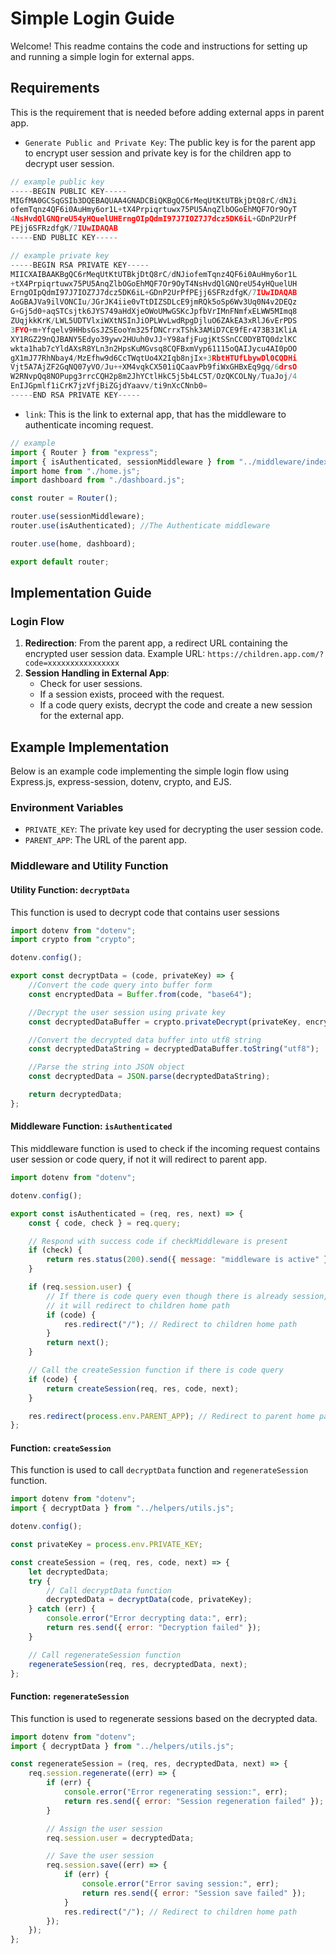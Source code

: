 # Simple Login Guide

Welcome! This readme contains the code and instructions for setting up and running a simple login for external apps.

## Requirements

This is the requirement that is needed before adding external apps in parent app.

- `Generate Public and Private Key`: The public key is for the parent app to encrypt user session and private key is for the children app to decrypt user session.

```js
// example public key
-----BEGIN PUBLIC KEY-----
MIGfMA0GCSqGSIb3DQEBAQUAA4GNADCBiQKBgQC6rMeqUtKtUTBkjDtQ8rC/dNJi
ofemTqnz4QF6i0AuHmy6or1L+tX4Prpiqrtuwx75PU5AnqZlbOGoEhMQF7Or9OyT
4NsHvdQlGNQreU54yHQuelUHErngOIpQdmI97J7IOZ7J7dcz5DK6iL+GDnP2UrPf
PEjj6SFRzdfgK/7IUwIDAQAB
-----END PUBLIC KEY-----

// example private key
-----BEGIN RSA PRIVATE KEY-----
MIICXAIBAAKBgQC6rMeqUtKtUTBkjDtQ8rC/dNJiofemTqnz4QF6i0AuHmy6or1L
+tX4Prpiqrtuwx75PU5AnqZlbOGoEhMQF7Or9OyT4NsHvdQlGNQreU54yHQuelUH
ErngOIpQdmI97J7IOZ7J7dcz5DK6iL+GDnP2UrPfPEjj6SFRzdfgK/7IUwIDAQAB
AoGBAJVa9ilVONCIu/JGrJK4iie0vTtDIZSDLcE9jmRQk5oSp6Wv3Uq0N4v2DEQz
G+Gj5d0+aqSTCsjtk6JYS749aHdXjeOWoUMwGSKcJpfbVrIMnFNmfxELWW5MImq8
ZUqjkkKrK/LWL5UDTVlxiWXtNSInJiOPLWvLwdRpgDjluO6ZAkEA3xRlJ6vErPDS
3FYO+m+Yfqelv9HHbsGsJZSEooYm325fDNCrrxTShk3AMiD7CE9fEr473B31KliA
XY1RGZ29nQJBANY5Edyo39ywv2HUuh0vJJ+Y98afjFugjKtSSnCC0DYBTQ0dzlKC
wkta1hab7cYldAXsR8YLn3n2HpsKuMGvsq8CQFBxmVyp61115oQAIJycu4AI0pOO
gX1mJ77RhNbay4/MzEfhw9d6CcTWqtUo4X2Iqb8njIx+3RbtHTUfLbywDl0CQDHi
Vjt5A7AjZF2GqNQ07yVO/Ju++XM4vqkCX501iQCaavPb9fiWxGHBxEq9gq/6drsO
W2RNvpQq8NOPupg3rrcCQH2p8m2JhYCtlHkC5j5b4LC5T/OzQKCOLNy/TuaJoj/4
EnIJGpmlf1iCrK7jzVfjBiZGjdYaavv/ti9nXcCNnb0=
-----END RSA PRIVATE KEY-----
```

- `link`: This is the link to external app, that has the middleware to authenticate incoming request.

```js
// example
import { Router } from "express";
import { isAuthenticated, sessionMiddleware } from "../middleware/index.js";
import home from "./home.js";
import dashboard from "./dashboard.js";

const router = Router();

router.use(sessionMiddleware);
router.use(isAuthenticated); //The Authenticate middleware

router.use(home, dashboard);

export default router;
```

## Implementation Guide

### Login Flow

1. **Redirection**: From the parent app, a redirect URL containing the encrypted user session data. Example URL: `https://children.app.com/?code=xxxxxxxxxxxxxxxx`
2. **Session Handling in External App**:
   - Check for user sessions.
   - If a session exists, proceed with the request.
   - If a code query exists, decrypt the code and create a new session for the external app.

## Example Implementation

Below is an example code implementing the simple login flow using Express.js, express-session, dotenv, crypto, and EJS.

### Environment Variables

- `PRIVATE_KEY`: The private key used for decrypting the user session code.
- `PARENT_APP`: The URL of the parent app.

### Middleware and Utility Function

#### Utility Function: `decryptData`

This function is used to decrypt code that contains user sessions

```js
import dotenv from "dotenv";
import crypto from "crypto";

dotenv.config();

export const decryptData = (code, privateKey) => {
	//Convert the code query into buffer form
	const encryptedData = Buffer.from(code, "base64");

	//Decrypt the user session using private key
	const decryptedDataBuffer = crypto.privateDecrypt(privateKey, encryptedData);

	//Convert the decrypted data buffer into utf8 string
	const decryptedDataString = decryptedDataBuffer.toString("utf8");

	//Parse the string into JSON object
	const decryptedData = JSON.parse(decryptedDataString);

	return decryptedData;
};
```

#### Middleware Function: `isAuthenticated`

This middleware function is used to check if the incoming request contains user session or code query, if not it will redirect to parent app.

```js
import dotenv from "dotenv";

dotenv.config();

export const isAuthenticated = (req, res, next) => {
	const { code, check } = req.query;

	// Respond with success code if checkMiddleware is present
	if (check) {
		return res.status(200).send({ message: "middleware is active" });
	}

	if (req.session.user) {
		// If there is code query even though there is already session,
		// it will redirect to children home path
		if (code) {
			res.redirect("/"); // Redirect to children home path
		}
		return next();
	}

	// Call the createSession function if there is code query
	if (code) {
		return createSession(req, res, code, next);
	}

	res.redirect(process.env.PARENT_APP); // Redirect to parent home path
};
```

#### Function: `createSession`

This function is used to call `decryptData` function and `regenerateSession` function.

```js
import dotenv from "dotenv";
import { decryptData } from "../helpers/utils.js";

dotenv.config();

const privateKey = process.env.PRIVATE_KEY;

const createSession = (req, res, code, next) => {
	let decryptedData;
	try {
		// Call decryptData function
		decryptedData = decryptData(code, privateKey);
	} catch (err) {
		console.error("Error decrypting data:", err);
		return res.send({ error: "Decryption failed" });
	}

	// Call regenerateSession function
	regenerateSession(req, res, decryptedData, next);
};
```

#### Function: `regenerateSession`

This function is used to regenerate sessions based on the decrypted data.

```js
import dotenv from "dotenv";
import { decryptData } from "../helpers/utils.js";

const regenerateSession = (req, res, decryptedData, next) => {
	req.session.regenerate((err) => {
		if (err) {
			console.error("Error regenerating session:", err);
			return res.send({ error: "Session regeneration failed" });
		}

		// Assign the user session
		req.session.user = decryptedData;

		// Save the user session
		req.session.save((err) => {
			if (err) {
				console.error("Error saving session:", err);
				return res.send({ error: "Session save failed" });
			}
			res.redirect("/"); // Redirect to children home path
		});
	});
};
```
